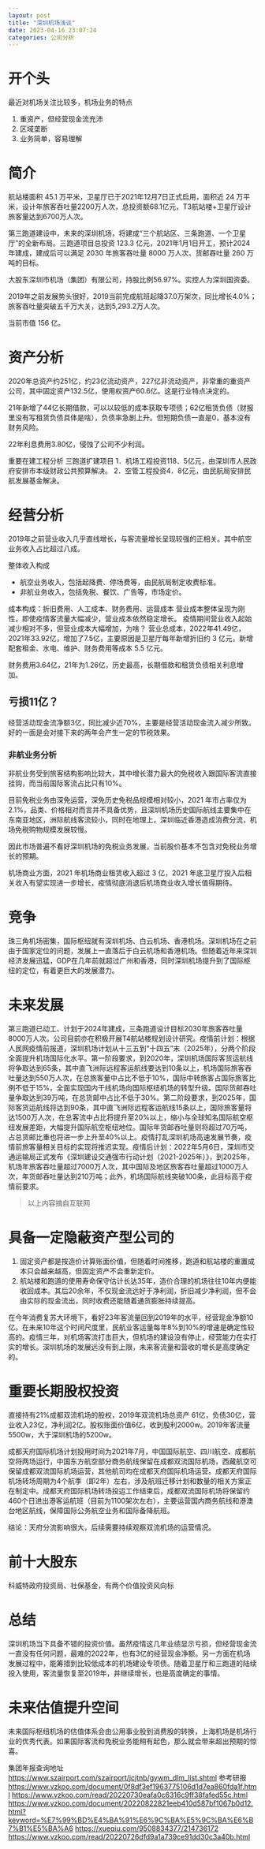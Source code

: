 ```yaml
---
layout: post
title: "深圳机场浅谈"
date: 2023-04-16 23:07:24
categories: 公司分析
---
```


# 开个头
最近对机场关注比较多，机场业务的特点
1. 重资产，但经营现金流充沛
2. 区域垄断
3. 业务简单，容易理解

# 简介
航站楼面积 45.1 万平米，卫星厅已于2021年12月7日正式启用，面积近 24 万平米，设计年旅客吞吐量2200万人次，总投资额68.1亿元，T3航站楼+卫星厅设计旅客量达到6700万人次。

第三跑道建设中，未来的深圳机场，将建成“三个航站区、三条跑道、一个卫星厅”的全新布局。三跑道项目总投资 123.3 亿元，2021年1月1日开工，预计2024年建成，建成后可以满足 2030 年旅客吞吐量 8000 万人次、货邮吞吐量 260 万吨的目标。

大股东深圳市机场（集团）有限公司，持股比例56.97%。实控人为深圳国资委。

2019年之前发展势头很好，2019当前完成航班起降37.0万架次，同比增长4.0%；旅客吞吐量突破五千万大关，达到5,293.2万人次。

当前市值 156 亿。

# 资产分析
2020年总资产约251亿，约23亿流动资产，227亿非流动资产，非常重的重资产公司，其中固定资产132.5亿，使用权资产60.6亿。这是行业特点决定的。

21年新增了44亿长期借款，可以以较低的成本获取专项债；62亿租赁负债（财报里没有写租赁负债具体是啥），负债率急剧上升。但短期负债一直是0，基本没有财务风险。

22年利息费用3.80亿，侵蚀了公司不少利润。

重要在建工程分析
三跑道扩建项目
1．机场工程投资118．5亿元，由深圳市人民政府安排市本级财政公共预算解决。
2．空管工程投资4．8亿元，由民航局安排民航发展基金解决。

# 经营分析
2019年之前营业收入几乎直线增长，与客流量增长呈现较强的正相关。其中航空业务收入占比超过八成。

整体收入构成
- 航空业务收入，包括起降费、停场费等，由民航局制定收费标准。
- 非航业务收入，包括免税、餐饮、广告等，市场定价。

成本构成：折旧费用、人工成本、财务费用、运营成本
营业成本整体呈现为刚性，即使疫情客流量大幅减少，营业成本依然稳定增长。
疫情期间营业收入起始减少相对不多，但营业成本大幅增加，为啥？
营业总成本，2022年41.49亿，2021年33.92亿，增加了7.5亿，主要原因是卫星厅每年新增折旧约 3 亿元，新增配套租金、水电、维护、财务费用等成本 5.5 亿元。

财务费用3.64亿，21年为1.26亿，历史最高，长期借款和租赁负债相关利息增加。

## 亏损11亿？
经营活动现金流净额3亿，同比减少近70%，主要是经营活动现金流入减少所致。好的一面是会对接下来的两年会产生一定的节税效果。

### 非航业务分析
非航业务受到旅客结构影响比较大，其中增长潜力最大的免税收入跟国际客流直接挂钩，而当前国际客流占比只有10%。

目前免税业务由深免运营，深免历史免税品规模相对较小，2021 年市占率仅为 2.1%，品类、价格相对而言并不具备优势，且深圳机场历史国际航线主要集中在东南亚地区，洲际航线客流较小，同时在地理上，深圳临近香港造成消费分流，机场免税购物规模发展较慢。

因此市场普遍不看好深圳机场的免税业务发展，当前股价基本不包含对免税业务增长的预期。

机场商业方面，2021 年机场商业租赁收入超过 3 亿，2021 年底卫星厅投入后相关收入有望实现进一步增长，疫情彻底消退后机场商业收入增长值得期待。

# 竞争
珠三角机场密集，国际枢纽就有深圳机场、白云机场、香港机场。深圳机场在之前由于国家定位的问题，发展上一直落后于白云机场和香港机场。但随着近年来深圳经济发展迅猛，GDP在几年前就超过广州和香港，同时深圳机场提升到了国际枢纽的定位，有着更巨大的发展潜力。

# 未来发展
第三跑道已动工、计划于2024年建成，三条跑道设计目标2030年旅客吞吐量8000万人次。公司目前亦在积极开展T4航站楼规划设计研究。疫情前计划：根据人民网疫情前报道，深圳机场计划从十三五到“十四五”末（2025年），分两个阶段全面提升机场国际化水平。第一阶段要求，到2020年，深圳机场国际客货运航线将争取达到65条，其中直飞洲际远程客运航线要达到10条以上，机场国际旅客吞吐量达到550万人次，在总旅客量中占比不低于10%，国际中转旅客占国际旅客比例不低于15%，全面实现国内干线机场向国际枢纽机场的转型升级。国际货邮吞吐量争取达到39万吨，在总货邮中占比不低于30%。第二阶段要求，到2025年，国际客货运航线将达到90条，其中直飞洲际远程客运航线15条以上，国际旅客量将达1500万人次，在总客流中占比将提升至20%以上，缩小与全球知名国际航空枢纽发展差距，大幅提升国际航空枢纽地位。国际年货邮吞吐量则将超过70万吨，占总货邮比重也将进一步上升至40%以上。疫情打乱深圳机场高速发展节奏，疫情前旅客量相关目标的实现将推迟实现。疫情后计划：2022年5月6日，深圳市交通运输局正式发布《深圳建设交通强市行动计划（2021-2025年）》，到2025年，机场年旅客吞吐量超过7000万人次，其中国际及地区旅客吞吐量超过1000万人次，年货邮吞吐量达到210万吨；此外，机场国际航线突破100条，此目标高于疫情前要求。
> 以上内容摘自互联网

# 具备一定隐蔽资产型公司的
1. 固定资产都是按造价计算账面价值，但随着时间推移，跑道和航站楼的重置成本只会越来越高，但固定资产不会重新定价。
2. 航站楼和跑道的使用寿命保守估计长达35年，造价合理的机场往往10年内便能收回成本。其后20余年，不仅现金流远好于净利润，折旧减少净利润，但不会由实际的现金流出，同时收费还能随着通货膨胀持续提高。

在今年消费复苏大环境下，看好23年客流量回到2019年的水平，经营现金净额10亿。在未来10年这个时间尺度里，民航业客运量每年8%到10%的增速是确定性较高的。疫情三年，对机场客流打击巨大，但机场的建设没有停止，经营能力在实打实的增长。深圳机场的发展远没有到上限，未来客流量和营收的增长是高度确定的。

# 重要长期股权投资
直接持有21%成都双流机场的股权，2019年双流机场总资产 61亿，负债30亿，营业收入23亿，净利润2亿。股权账面价值6亿，收到股利2000w。2019年客流量5500w，大于深圳机场的5200w。

成都天府国际机场计划投用时间为2021年7月，中国国际航空、四川航空、成都航空将两场运行，中国东方航空部分商务航线保留在成都双流国际机场，西藏航空可保留成都双流国际机场运营，其他航司均在成都天府国际机场运营。成都天府国际机场转场周期为4个航季（即2年）左右，涉及航班迁移计划和数量的相关方案正在制定中。成都天府国际机场转场投运工作结束后，成都双流国际机场将保留约460个日进出港客运航班（目前为1100架次左右），主要运营国内商务航线和港澳台地区航线，保障国际公务航空业务和国际备降航班。

结论：天府分流影响很大，后续需要持续观察双流机场的运营情况。

# 前十大股东
科威特政府投资局、社保基金，有两个价值投资风向标

# 总结
深圳机场当下具备不错的投资价值。虽然疫情这几年业绩显示亏损，但经营现金流一直没有任何问题，最难的2022年，也有3亿的经营现金净额。另一方面在机场发展过程中，能筹措到比较低成本的机场建设专项债。随着卫星厅和三跑道的陆续投入使用，客流量恢复至2019年，并继续增长，也是高度确定的事情。

# 未来估值提升空间
未来国际枢纽机场的估值体系会由公用事业股到消费股的转换，上海机场是机场行业的优秀代表。如果国际客流和免税业务能稍有起色，那么就会带来超出预期的惊喜。


集团年报查询地址
https://www.szairport.com/szairport/jcjtnb/gywm_dlm_list.shtml
参考研报
https://www.vzkoo.com/document/0f8df3ef1963775106d1d7ea860fda1f.html
https://www.vzkoo.com/read/20220730eafa0c6316c9ff38fafed55c.html
https://www.vzkoo.com/document/20220822821eeb410d587bf1067b0d12.html?keyword=%E7%99%BD%E4%BA%91%E6%9C%BA%E5%9C%BA%E6%B7%B1%E5%BA%A6
https://xueqiu.com/9508834377/214736172
https://www.vzkoo.com/read/20220726dfd9a1a739ce91dd30c3a40b.html